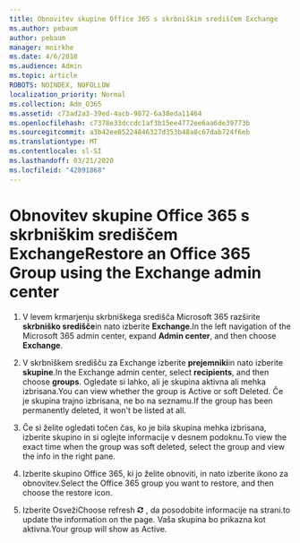```yaml
---
title: Obnovitev skupine Office 365 s skrbniškim središčem Exchange
ms.author: pebaum
author: pebaum
manager: mnirkhe
ms.date: 4/6/2018
ms.audience: Admin
ms.topic: article
ROBOTS: NOINDEX, NOFOLLOW
localization_priority: Normal
ms.collection: Adm_O365
ms.assetid: c73ad2a3-39ed-4acb-9872-6a38eda11464
ms.openlocfilehash: c7378e33dccdc1af3b15ee4772ee6aa6de39773b
ms.sourcegitcommit: a3b42ee05224846327d353b48a8c67dab724f6eb
ms.translationtype: MT
ms.contentlocale: sl-SI
ms.lasthandoff: 03/21/2020
ms.locfileid: "42891868"
---
```

# <a name="restore-an-office-365-group-using-the-exchange-admin-center"></a><span data-ttu-id="d9b88-102">Obnovitev skupine Office 365 s skrbniškim središčem Exchange</span><span class="sxs-lookup"><span data-stu-id="d9b88-102">Restore an Office 365 Group using the Exchange admin center</span></span>

1. <span data-ttu-id="d9b88-103">V levem krmarjenju skrbniškega središča Microsoft 365 razširite **skrbniško središče**in nato izberite **Exchange**.</span><span class="sxs-lookup"><span data-stu-id="d9b88-103">In the left navigation of the Microsoft 365 admin center, expand **Admin center**, and then choose **Exchange**.</span></span>
    
2. <span data-ttu-id="d9b88-104">V skrbniškem središču za Exchange izberite **prejemniki**in nato izberite **skupine**.</span><span class="sxs-lookup"><span data-stu-id="d9b88-104">In the Exchange admin center, select **recipients**, and then choose **groups**.</span></span> <span data-ttu-id="d9b88-105">Ogledate si lahko, ali je skupina aktivna ali mehka izbrisana.</span><span class="sxs-lookup"><span data-stu-id="d9b88-105">You can view whether the group is Active or soft Deleted.</span></span> <span data-ttu-id="d9b88-106">Če je skupina trajno izbrisana, ne bo na seznamu.</span><span class="sxs-lookup"><span data-stu-id="d9b88-106">If the group has been permanently deleted, it won't be listed at all.</span></span>
    
3. <span data-ttu-id="d9b88-107">Če si želite ogledati točen čas, ko je bila skupina mehka izbrisana, izberite skupino in si oglejte informacije v desnem podoknu.</span><span class="sxs-lookup"><span data-stu-id="d9b88-107">To view the exact time when the group was soft deleted, select the group and view the info in the right pane.</span></span>
    
4. <span data-ttu-id="d9b88-108">Izberite skupino Office 365, ki jo želite obnoviti, in nato izberite ikono za obnovitev.</span><span class="sxs-lookup"><span data-stu-id="d9b88-108">Select the Office 365 group you want to restore, and then choose the restore icon.</span></span>
    
5. <span data-ttu-id="d9b88-109">Izberite Osveži</span><span class="sxs-lookup"><span data-stu-id="d9b88-109">Choose refresh</span></span> ![Ikona za osvežitev](media/6464df90-2a91-4c1f-92a6-9a38c7696ac3.gif) <span data-ttu-id="d9b88-111">, da posodobite informacije na strani.</span><span class="sxs-lookup"><span data-stu-id="d9b88-111">to update the information on the page.</span></span> <span data-ttu-id="d9b88-112">Vaša skupina bo prikazna kot aktivna.</span><span class="sxs-lookup"><span data-stu-id="d9b88-112">Your group will show as Active.</span></span> 
    

